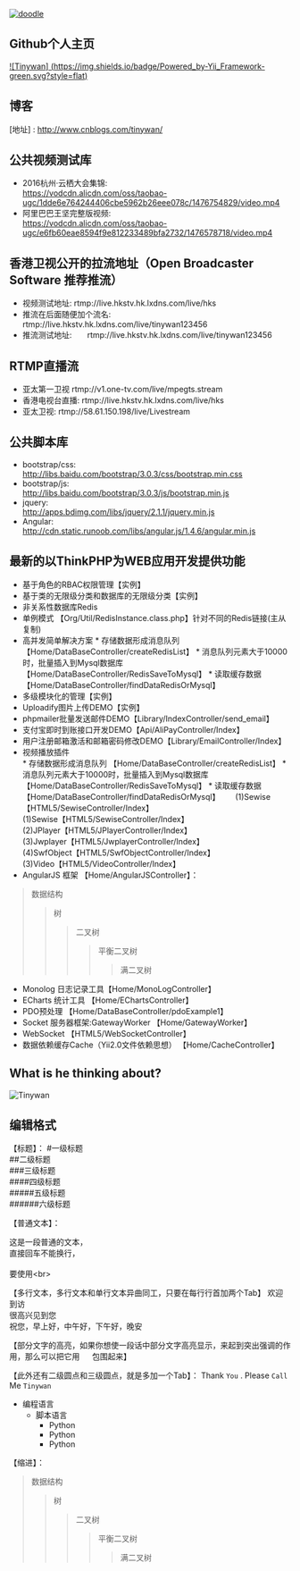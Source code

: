 [![doodle]][doodle-story]

[doodle]: https://www.google.com/logos/doodles/2016/googles-18th-birthday-5661535679545344-hp2x.gif "Google 18岁啦"
[doodle-story]: https://www.google.com.hk/search?q=Google

## Github个人主页
[![Tinywan] (https://img.shields.io/badge/Powered_by-Yii_Framework-green.svg?style=flat)](https://tinywan.github.io/)<br>

## 博客

[地址] : http://www.cnblogs.com/tinywan/

## 公共视频测试库
*  2016杭州·云栖大会集锦:<br>https://vodcdn.alicdn.com/oss/taobao-ugc/1dde6e764244406cbe5962b26eee078c/1476754829/video.mp4
*  阿里巴巴王坚完整版视频:<br>https://vodcdn.alicdn.com/oss/taobao-ugc/e6fb60eae8594f9e812233489bfa2732/1476578718/video.mp4

## 香港卫视公开的拉流地址（Open Broadcaster Software 推荐推流）
*  视频测试地址:	rtmp://live.hkstv.hk.lxdns.com/live/hks<br>
*  推流在后面随便加个流名:	rtmp://live.hkstv.hk.lxdns.com/live/tinywan123456<br>
*  推流测试地址:       rtmp://live.hkstv.hk.lxdns.com/live/tinywan123456<br>

## RTMP直播流
*  亚太第一卫视	rtmp://v1.one-tv.com/live/mpegts.stream<br>
*  香港电视台直播:	rtmp://live.hkstv.hk.lxdns.com/live/hks<br>
*  亚太卫视:       rtmp://58.61.150.198/live/Livestream<br>

## 公共脚本库
*  bootstrap/css:<br>http://libs.baidu.com/bootstrap/3.0.3/css/bootstrap.min.css
*  bootstrap/js:<br>http://libs.baidu.com/bootstrap/3.0.3/js/bootstrap.min.js
*  jquery:<br>http://apps.bdimg.com/libs/jquery/2.1.1/jquery.min.js
*  Angular:<br>http://cdn.static.runoob.com/libs/angular.js/1.4.6/angular.min.js

## 最新的以ThinkPHP为WEB应用开发提供功能

*  基于角色的RBAC权限管理【实例】
*  基于类的无限级分类和数据库的无限级分类【实例】
*  非关系性数据库Redis
 *  单例模式 【Org/Util/RedisInstance.class.php】针对不同的Redis链接(主从复制)
 *  高并发简单解决方案
        * 存储数据形成消息队列 【Home/DataBaseController/createRedisList】
        * 消息队列元素大于10000时，批量插入到Mysql数据库 【Home/DataBaseController/RedisSaveToMysql】 
        * 读取缓存数据 【Home/DataBaseController/findDataRedisOrMysql】
*  多级模块化的管理【实例】
*  Uploadify图片上传DEMO【实例】
*  phpmailer批量发送邮件DEMO【Library/IndexController/send_email】
*  支付宝即时到账接口开发DEMO【Api/AliPayController/Index】
*  用户注册邮箱激活和邮箱密码修改DEMO【Library/EmailController/Index】
*  视频播放插件<br>
        * 存储数据形成消息队列 【Home/DataBaseController/createRedisList】
        * 消息队列元素大于10000时，批量插入到Mysql数据库 【Home/DataBaseController/RedisSaveToMysql】 
        * 读取缓存数据 【Home/DataBaseController/findDataRedisOrMysql】
        (1)Sewise【HTML5/SewiseController/Index】<br>
        (1)Sewise【HTML5/SewiseController/Index】<br>
        (2)JPlayer【HTML5/JPlayerController/Index】<br>
        (3)Jwplayer【HTML5/JwplayerController/Index】<br>
        (4)SwfObject【HTML5/SwfObjectController/Index】<br>
        (3)Video【HTML5/VideoController/Index】<br>
* AngularJS 框架 【Home/AngularJSController】：
>数据结构  
>>树  
>>>二叉树  
>>>>平衡二叉树  
>>>>>满二叉树 
 
*  Monolog 日志记录工具【Home/MonoLogController】 
*  ECharts 统计工具 【Home/EChartsController】 
*  PDO预处理 【Home/DataBaseController/pdoExample1】 
*  Socket 服务器框架:GatewayWorker 【Home/GatewayWorker】 
*  WebSocket 【HTML5/WebSocketController】 
*  数据依赖缓存Cache（Yii2.0文件依赖思想） 【Home/CacheController】 

## What is he thinking about?
![Tinywan](https://raw.githubusercontent.com/docker/dockercraft/master/docs/img/contribute.png)

## 编辑格式
【标题】：
#一级标题  
##二级标题  
###三级标题  
####四级标题  
#####五级标题  
######六级标题 

【普通文本】：

这是一段普通的文本，  
直接回车不能换行，<br>  
要使用\<br>

【多行文本，多行文本和单行文本异曲同工，只要在每行行首加两个Tab】
欢迎到访  
很高兴见到您  
祝您，早上好，中午好，下午好，晚安 

【部分文字的高亮，如果你想使一段话中部分文字高亮显示，来起到突出强调的作用，那么可以把它用 `  ` 包围起来】

【此外还有二级圆点和三级圆点，就是多加一个Tab】：
Thank `You` . Please `Call` Me `Tinywan`

* 编程语言
    * 脚本语言  
        * Python 
        * Python 
        * Python 


【缩进】：
>数据结构  
>>树  
>>>二叉树  
>>>>平衡二叉树  
>>>>>满二叉树 
